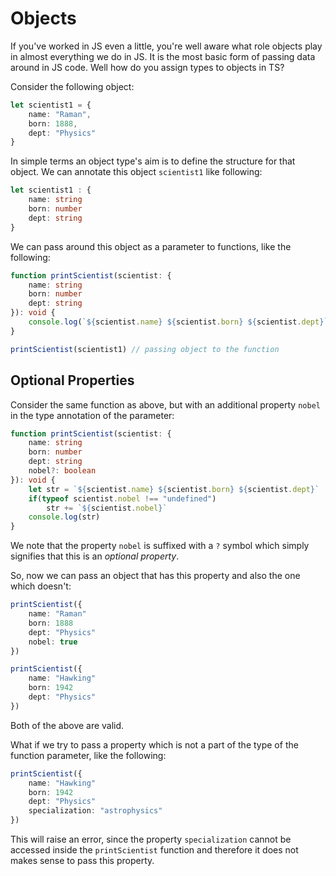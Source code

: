 # Objects
If you've worked in JS even a little, you're well aware what role objects play in almost everything we do in JS. It is the most basic form of passing data around in JS code. Well how do you assign types to objects in TS?

Consider the following object:
```ts
let scientist1 = {
    name: "Raman",
    born: 1888,
    dept: "Physics"
}
```
In simple terms an object type's aim is to define the structure for that object.
We can annotate this object `scientist1` like following:

```ts
let scientist1 : {
    name: string
    born: number
    dept: string
}
```

We can pass around this object as a parameter to functions, like the following:

```ts 
function printScientist(scientist: {
    name: string
    born: number
    dept: string
}): void {
    console.log(`${scientist.name} ${scientist.born} ${scientist.dept}`)
}

printScientist(scientist1) // passing object to the function
```

## Optional Properties

Consider the same function as above, but with an additional property `nobel` in the type annotation of the parameter:

```ts 
function printScientist(scientist: {
    name: string
    born: number
    dept: string
    nobel?: boolean
}): void {
    let str = `${scientist.name} ${scientist.born} ${scientist.dept}`
    if(typeof scientist.nobel !== "undefined")
        str += `${scientist.nobel}`
    console.log(str)
}
```
We note that the property `nobel` is suffixed with a `?` symbol which simply signifies that this is an _optional property_.

So, now we can pass an object that has this property and also the one which doesn't:

```ts
printScientist({
    name: "Raman"
    born: 1888
    dept: "Physics"
    nobel: true
})

printScientist({
    name: "Hawking"
    born: 1942
    dept: "Physics"
})
```

Both of the above are valid. 

What if we try to pass a property which is not a part of the type of the function parameter, like the following:

```ts
printScientist({
    name: "Hawking"
    born: 1942
    dept: "Physics"
    specialization: "astrophysics"
})
```
This will raise an error, since the property `specialization` cannot be accessed inside the `printScientist` function and therefore it does not makes sense to pass this property. 
